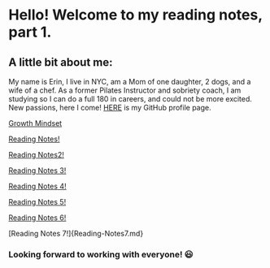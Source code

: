 # Hello! Welcome to my reading notes, part 1.

## A little bit about me:

 My name is Erin, I live in NYC, am a Mom of one daughter, 2 dogs, and a wife of a chef. As a former Pilates Instructor and sobriety coach, I am studying so I can do a full 180 in careers, and could not be more excited. New passions, here I come! [HERE](https://github.com/ErinRanta) is my GitHub profile page.

[Growth Mindset](Growth-Mindset.md)

[Reading Notes!](reading-notes2.md)

[Reading Notes2!](RNotes#2.md)

[Reading Notes 3!](Reading-Notes3.md)

[Reading Notes 4!](Reading-Notes4.md)

[Reading Notes 5!](Reading-Notes5.md)

[Reading Notes 6!](Reading-Notes6.md)

[Reading Notes 7!]{Reading-Notes7.md}












### Looking forward to working with everyone! 😃






